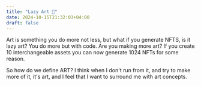 ```yaml
---
title: "Lazy Art 🎨"
date: 2024-10-15T21:32:03+04:00
draft: false
---
```


Art is something you do more not less, but what if you generate NFTS, is it lazy art? You do more but with code. Are you making more art? If you create 10 interchangeable assets you can now generate 1024 NFTs for some reason.

So how do we define ART? I think when I don't run from it, and try to make more of it, it's art, and I feel that I want to surround me with art concepts.
